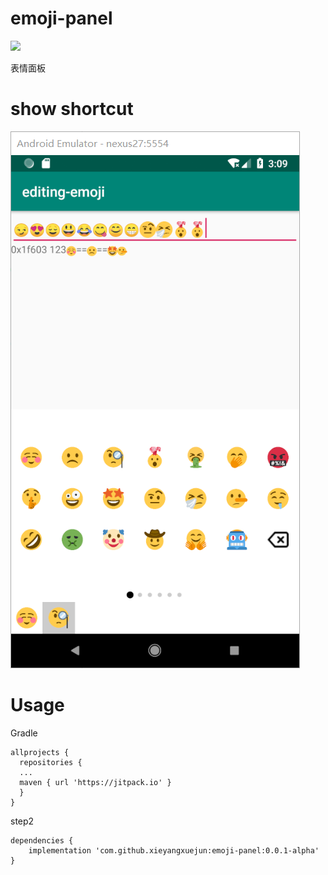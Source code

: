 # emoji-panel

[![](https://jitpack.io/v/xieyangxuejun/emoji-panel.svg)](https://jitpack.io/#xieyangxuejun/emoji-panel)

表情面板

# show shortcut

![shortcut](./art/shortcut.png)



# Usage

Gradle

```
allprojects {
  repositories {
  ...
  maven { url 'https://jitpack.io' }
  }
}
```

step2

```
dependencies {
	implementation 'com.github.xieyangxuejun:emoji-panel:0.0.1-alpha'
}
```


